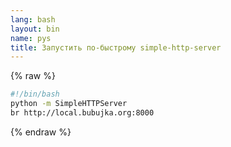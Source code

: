 ```yaml
---
lang: bash
layout: bin
name: pys
title: Запустить по-быстрому simple-http-server
---
```

{% raw %}
```bash
#!/bin/bash
python -m SimpleHTTPServer
br http://local.bubujka.org:8000
```
{% endraw %}